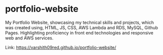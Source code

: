 # portfolio-website
My Portfolio Website, showcasing my technical skills and projects, which was created using, HTML, JS, CSS, AWS Lambda and RDS, MySQL, Github Pages. Highlighting proficiency in front end technologies and responsive web and AWS services. 

Link:
https://varshith09red.github.io/portfolio-website/
